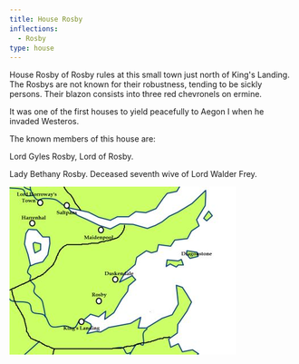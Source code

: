 ```yaml
---
title: House Rosby
inflections:
  - Rosby
type: house
---
```


House Rosby of Rosby rules at this small town just north of King's Landing. The Rosbys are not known for their robustness, tending to be sickly persons. Their blazon consists into three red chevronels on ermine.

It was one of the first houses to yield peacefully to Aegon I when he invaded Westeros.

The known members of this house are:

Lord Gyles Rosby, Lord of Rosby.

Lady Bethany Rosby. Deceased seventh wive of Lord Walder Frey.

![Image](images/000025.jpg)


